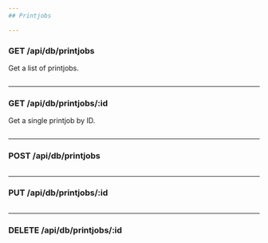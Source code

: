 ```yaml
---
## Printjobs

---
```

### GET /api/db/printjobs
Get a list of printjobs.

```

```

---
### GET /api/db/printjobs/:id
Get a single printjob by ID.

```

```

---
### POST /api/db/printjobs

```

```

---
### PUT /api/db/printjobs/:id

```

```

---
### DELETE /api/db/printjobs/:id

```

```